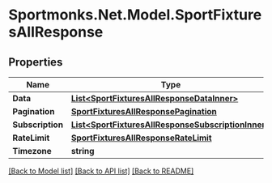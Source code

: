 # Sportmonks.Net.Model.SportFixturesAllResponse

## Properties

Name | Type | Description | Notes
------------ | ------------- | ------------- | -------------
**Data** | [**List&lt;SportFixturesAllResponseDataInner&gt;**](SportFixturesAllResponseDataInner.md) |  | [optional] 
**Pagination** | [**SportFixturesAllResponsePagination**](SportFixturesAllResponsePagination.md) |  | [optional] 
**Subscription** | [**List&lt;SportFixturesAllResponseSubscriptionInner&gt;**](SportFixturesAllResponseSubscriptionInner.md) |  | [optional] 
**RateLimit** | [**SportFixturesAllResponseRateLimit**](SportFixturesAllResponseRateLimit.md) |  | [optional] 
**Timezone** | **string** |  | [optional] 

[[Back to Model list]](../README.md#documentation-for-models) [[Back to API list]](../README.md#documentation-for-api-endpoints) [[Back to README]](../README.md)


